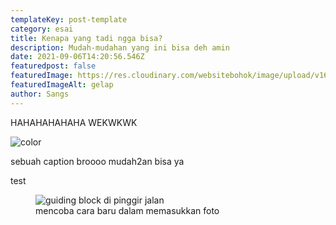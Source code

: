 ```yaml
---
templateKey: post-template
category: esai
title: Kenapa yang tadi ngga bisa?
description: Mudah-mudahan yang ini bisa deh amin
date: 2021-09-06T14:20:56.546Z
featuredpost: false
featuredImage: https://res.cloudinary.com/websitebohok/image/upload/v1630953070/samples/sheep.jpg
featuredImageAlt: gelap
author: Sangs
---
```



HAHAHAHAHAHA WEKWKWK

![color](https://res.cloudinary.com/websitebohok/image/upload/v1630953121/samples/ecommerce/car-interior-design.jpg "judulnya adalah")

<span>sebuah caption broooo mudah2an bisa ya</span>

test

<figure><img src="https://res.cloudinary.com/websitebohok/image/upload/v1632130542/Guiding_Block-2_cehga9.jpg" alt="guiding block di pinggir jalan" /><figcaption>mencoba cara baru dalam memasukkan foto</figcaption></figure>